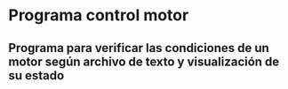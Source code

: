 # Programa control motor
## Programa para verificar las condiciones de un motor según archivo de texto y visualización de su estado
